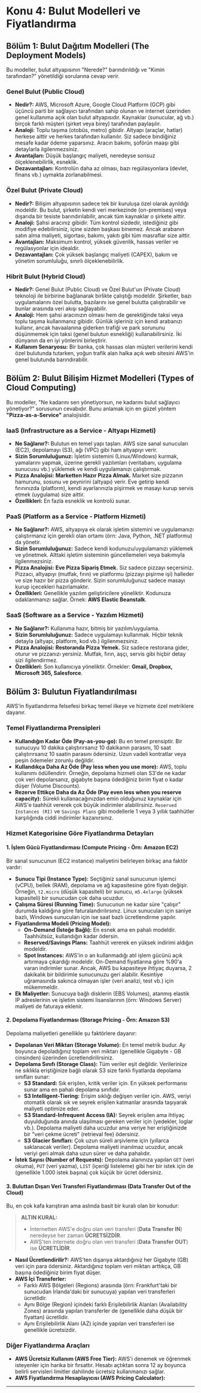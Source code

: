 # Konu 4: Bulut Modelleri ve Fiyatlandırma

## Bölüm 1: Bulut Dağıtım Modelleri (The Deployment Models)
Bu modeller, bulut altyapısının "Nerede?" barındırıldığı ve "Kimin tarafından?" yönetildiği sorularına cevap verir.

### Genel Bulut (Public Cloud)
-   **Nedir?:** AWS, Microsoft Azure, Google Cloud Platform (GCP) gibi üçüncü parti bir sağlayıcı tarafından sahip olunan ve internet üzerinden genel kullanıma açık olan bulut altyapısıdır. Kaynaklar (sunucular, ağ vb.) birçok farklı müşteri (şirket veya birey) tarafından paylaşılır.
-   **Analoji:** Toplu taşıma (otobüs, metro) gibidir. Altyapı (araçlar, hatlar) herkese aittir ve herkes tarafından kullanılır. Siz sadece bindiğiniz mesafe kadar ödeme yaparsınız. Aracın bakımı, şoförün maaşı gibi detaylarla ilgilenmezsiniz.
-   **Avantajları:** Düşük başlangıç maliyeti, neredeyse sonsuz ölçeklenebilirlik, esneklik.
-   **Dezavantajları:** Kontrolün daha az olması, bazı regülasyonlara (devlet, finans vb.) uymakta zorlanabilmesi.

### Özel Bulut (Private Cloud)
-   **Nedir?:** Bilişim altyapısının sadece tek bir kuruluşa özel olarak ayrıldığı modeldir. Bu bulut, şirketin kendi veri merkezinde (on-premises) veya dışarıda bir tesiste barındırılabilir, ancak tüm kaynaklar o şirkete aittir.
-   **Analoji:** Şahsi aracınız gibidir. Tüm kontrol sizdedir, istediğiniz gibi modifiye edebilirsiniz, içine sizden başkası binemez. Ancak arabanın satın alma maliyeti, sigortası, bakımı, yakıtı gibi tüm masraflar size aittir.
-   **Avantajları:** Maksimum kontrol, yüksek güvenlik, hassas veriler ve regülasyonlar için idealdir.
-   **Dezavantajları:** Çok yüksek başlangıç maliyeti (CAPEX), bakım ve yönetim sorumluluğu, sınırlı ölçeklenebilirlik.

### Hibrit Bulut (Hybrid Cloud)
-   **Nedir?:** Genel Bulut (Public Cloud) ve Özel Bulut'un (Private Cloud) teknoloji ile birbirine bağlanarak birlikte çalıştığı modeldir. Şirketler, bazı uygulamalarını özel bulutta, bazılarını ise genel bulutta çalıştırabilir ve bunlar arasında veri akışı sağlayabilir.
-   **Analoji:** Hem şahsi aracınızın olması hem de gerektiğinde taksi veya toplu taşıma kullanmanız gibidir. Günlük işleriniz için kendi arabanızı kullanır, ancak havaalanına giderken trafiği ve park sorununu düşünmemek için taksi (genel bulutun esnekliği) kullanabilirsiniz. İki dünyanın da en iyi yönlerini birleştirir.
-   **Kullanım Senaryosu:** Bir banka, çok hassas olan müşteri verilerini kendi özel bulutunda tutarken, yoğun trafik alan halka açık web sitesini AWS'in genel bulutunda barındırabilir.

## Bölüm 2: Bulut Bilişim Hizmet Modelleri (Types of Cloud Computing)
Bu modeller, "Ne kadarını sen yönetiyorsun, ne kadarını bulut sağlayıcı yönetiyor?" sorusunun cevabıdır. Bunu anlamak için en güzel yöntem **"Pizza-as-a-Service"** analojisidir.

### IaaS (Infrastructure as a Service - Altyapı Hizmeti)
-   **Ne Sağlanır?:** Bulutun en temel yapı taşları. AWS size sanal sunucuları (EC2), depolamayı (S3), ağı (VPC) gibi ham altyapıyı verir.
-   **Sizin Sorumluluğunuz:** İşletim sistemini (Linux/Windows) kurmak, yamalarını yapmak, üzerine gerekli yazılımları (veritabanı, uygulama sunucusu vb.) yüklemek ve kendi uygulamanızı çalıştırmak.
-   **Pizza Analojisi:** **Marketten Hazır Pizza Almak.** Market size pizzanın hamurunu, sosunu ve peynirini (altyapı) verir. Eve getirip kendi fırınınızda (platform), kendi ayarlarınızla pişirmek ve masayı kurup servis etmek (uygulama) size aittir.
-   **Özellikleri:** En fazla esneklik ve kontrolü sunar.

### PaaS (Platform as a Service - Platform Hizmeti)
-   **Ne Sağlanır?:** AWS, altyapıya ek olarak işletim sistemini ve uygulamanızı çalıştırmanız için gerekli olan ortamı (örn: Java, Python, .NET platformu) da yönetir.
-   **Sizin Sorumluluğunuz:** Sadece kendi kodunuzu/uygulamanızı yüklemek ve yönetmek. Alttaki işletim sisteminin güncellemeleri veya bakımıyla ilgilenmezsiniz.
-   **Pizza Analojisi:** **Eve Pizza Sipariş Etmek.** Siz sadece pizzayı seçersiniz. Pizzacı, altyapıyı (mutfak, fırın) ve platformu (pizzayı pişirme işi) halleder ve size hazır bir pizza gönderir. Sizin sorumluluğunuz sadece masayı kurup içecekleri hazırlamaktır.
-   **Özellikleri:** Genellikle yazılım geliştiricilere yöneliktir. Kodunuza odaklanmanızı sağlar. Örnek: **AWS Elastic Beanstalk**.

### SaaS (Software as a Service - Yazılım Hizmeti)
-   **Ne Sağlanır?:** Kullanıma hazır, bitmiş bir yazılım/uygulama.
-   **Sizin Sorumluluğunuz:** Sadece uygulamayı kullanmak. Hiçbir teknik detayla (altyapı, platform, kod vb.) ilgilenmezsiniz.
-   **Pizza Analojisi:** **Restoranda Pizza Yemek.** Siz sadece restorana gider, oturur ve pizzanızı yersiniz. Mutfak, fırın, aşçı, servis gibi hiçbir detay sizi ilgilendirmez.
-   **Özellikleri:** Son kullanıcıya yöneliktir. Örnekler: **Gmail, Dropbox, Microsoft 365, Salesforce**.

## Bölüm 3: Bulutun Fiyatlandırılması
AWS'in fiyatlandırma felsefesi birkaç temel ilkeye ve hizmete özel metriklere dayanır.

### Temel Fiyatlandırma Prensipleri
-   **Kullandığın Kadar Öde (Pay-as-you-go):**
    Bu en temel prensiptir. Bir sunucuyu 10 dakika çalıştırırsanız 10 dakikanın parasını, 10 saat çalıştırırsanız 10 saatin parasını ödersiniz. Uzun vadeli kontratlar veya peşin ödemeler zorunlu değildir.
-   **Kullandıkça Daha Az Öde (Pay less when you use more):**
    AWS, toplu kullanımı ödüllendirir. Örneğin, depolama hizmeti olan S3'de ne kadar çok veri depolarsanız, gigabyte başına ödediğiniz birim fiyat o kadar düşer (Volume Discounts).
-   **Rezerve Ettikçe Daha da Az Öde (Pay even less when you reserve capacity):**
    Sürekli kullanacağınızdan emin olduğunuz kaynaklar için AWS'e taahhüt vererek çok büyük indirimler alabilirsiniz. `Reserved Instances (RI)` ve `Savings Plans` gibi modellerle 1 veya 3 yıllık taahhütler karşılığında ciddi indirimler kazanırsınız.

### Hizmet Kategorisine Göre Fiyatlandırma Detayları

#### 1. İşlem Gücü Fiyatlandırması (Compute Pricing - Örn: Amazon EC2)
Bir sanal sunucunun (EC2 instance) maliyetini belirleyen birkaç ana faktör vardır:

-   **Sunucu Tipi (Instance Type):** Seçtiğiniz sanal sunucunun işlemci (vCPU), bellek (RAM), depolama ve ağ kapasitesine göre fiyatı değişir. Örneğin, `t2.micro` (düşük kapasiteli) bir sunucu, `m5.4xlarge` (yüksek kapasiteli) bir sunucudan çok daha ucuzdur.
-   **Çalışma Süresi (Running Time):** Sunucunun ne kadar süre "çalışır" durumda kaldığına göre faturalandırılırsınız. Linux sunucuları için saniye bazlı, Windows sunucuları için ise saat bazlı ücretlendirme yapılır.
-   **Fiyatlandırma Modeli (Pricing Model):**
    -   **On-Demand (İsteğe Bağlı):** En esnek ama en pahalı modeldir. Taahhütsüz, kullandığın kadar ödersin.
    -   **Reserved/Savings Plans:** Taahhüt vererek en yüksek indirimi aldığın modeldir.
    -   **Spot Instances:** AWS'in o an kullanmadığı atıl işlem gücünü açık artırmaya çıkardığı modeldir. On-Demand fiyatlarına göre %90'a varan indirimler sunar. Ancak, AWS bu kapasiteye ihtiyaç duyarsa, 2 dakikalık bir bildirimle sunucunuzu geri alabilir. Kesintiye uğramasında sakınca olmayan işler (veri analizi, test vb.) için mükemmeldir.
-   **Ek Maliyetler:** Sunucuya bağlı disklerin (EBS Volumes), atanmış elastik IP adreslerinin ve işletim sistemi lisanslarının (örn: Windows Server) maliyeti de faturaya eklenir.

#### 2. Depolama Fiyatlandırması (Storage Pricing - Örn: Amazon S3)
Depolama maliyetleri genellikle şu faktörlere dayanır:

-   **Depolanan Veri Miktarı (Storage Volume):** En temel metrik budur. Ay boyunca depoladığınız toplam veri miktarı (genellikle Gigabyte - GB cinsinden) üzerinden ücretlendirilirsiniz.
-   **Depolama Sınıfı (Storage Class):** Tüm veriler eşit değildir. Verilerinize ne sıklıkla eriştiğinize bağlı olarak S3 size farklı fiyatlarda depolama sınıfları sunar:
    -   **S3 Standard:** Sık erişilen, kritik veriler için. En yüksek performansı sunar ama en pahalı depolama sınıfıdır.
    -   **S3 Intelligent-Tiering:** Erişim sıklığı değişen veriler için. AWS, veriyi otomatik olarak sık ve seyrek erişilen katmanlar arasında taşıyarak maliyeti optimize eder.
    -   **S3 Standard-Infrequent Access (IA):** Seyrek erişilen ama ihtiyaç duyulduğunda anında ulaşılması gereken veriler için (yedekler, loglar vb.). Depolama maliyeti daha ucuzdur ama veriye her eriştiğinizde bir "veri çekme ücreti" (retrieval fee) ödersiniz.
    -   **S3 Glacier Sınıfları:** Çok uzun süreli arşivleme için (yıllarca saklanacak veriler). Depolama maliyeti inanılmaz ucuzdur, ancak veriyi geri almak daha uzun sürer ve daha pahalıdır.
-   **İstek Sayısı (Number of Requests):** Depolama alanınıza yapılan `GET` (veri okuma), `PUT` (veri yazma), `LIST` (içeriği listeleme) gibi her bir istek için de (genellikle 1.000 istek başına) çok küçük bir ücret ödersiniz.

#### 3. Buluttan Dışarı Veri Transferi Fiyatlandırması (Data Transfer Out of the Cloud)
Bu, en çok kafa karıştıran ama aslında basit bir kuralı olan bir konudur:

> **ALTIN KURAL:**
> - İnternetten AWS'e doğru olan veri transferi (**Data Transfer IN**) neredeyse her zaman **ÜCRETSİZDİR**.
> - AWS'ten internete doğru olan veri transferi (**Data Transfer OUT**) ise **ÜCRETLİDİR**.

-   **Nasıl Ücretlendirilir?:** AWS'ten dışarıya aktardığınız her Gigabyte (GB) veri için para ödersiniz. Aktardığınız toplam veri miktarı arttıkça, GB başına ödediğiniz birim fiyat düşer.
-   **AWS İçi Transferler:**
    -   Farklı AWS Bölgeleri (Regions) arasında (örn: Frankfurt'taki bir sunucudan İrlanda'daki bir sunucuya) yapılan veri transferleri ücretlidir.
    -   Aynı Bölge (Region) içindeki farklı Erişilebilirlik Alanları (Availability Zones) arasında yapılan transferler de (genellikle daha düşük bir fiyattan) ücretlidir.
    -   Aynı Erişilebilirlik Alanı (AZ) içinde yapılan veri transferleri ise genellikle ücretsizdir.

### Diğer Fiyatlandırma Araçları

-   **AWS Ücretsiz Kullanım (AWS Free Tier):**
    AWS'i denemek ve öğrenmek isteyenler için harika bir fırsattır. Hesabı açtıktan sonra 12 ay boyunca belirli servisleri limitler dahilinde ücretsiz kullanmanızı sağlar.
-   **AWS Fiyatlandırma Hesaplayıcısı (AWS Pricing Calculator):**

---